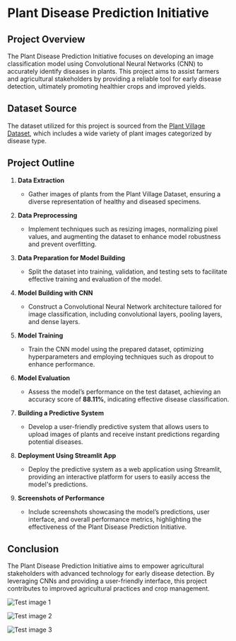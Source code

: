 # Plant Disease Prediction Initiative

## Project Overview
The Plant Disease Prediction Initiative focuses on developing an image classification model using Convolutional Neural Networks (CNN) to accurately identify diseases in plants. This project aims to assist farmers and agricultural stakeholders by providing a reliable tool for early disease detection, ultimately promoting healthier crops and improved yields.

## Dataset Source
The dataset utilized for this project is sourced from the [Plant Village Dataset](https://github.com/spMohanty/PlantVillage-Dataset), which includes a wide variety of plant images categorized by disease type.

## Project Outline

1. **Data Extraction**
   - Gather images of plants from the Plant Village Dataset, ensuring a diverse representation of healthy and diseased specimens.

2. **Data Preprocessing**
   - Implement techniques such as resizing images, normalizing pixel values, and augmenting the dataset to enhance model robustness and prevent overfitting.

3. **Data Preparation for Model Building**
   - Split the dataset into training, validation, and testing sets to facilitate effective training and evaluation of the model.

4. **Model Building with CNN**
   - Construct a Convolutional Neural Network architecture tailored for image classification, including convolutional layers, pooling layers, and dense layers.

5. **Model Training**
   - Train the CNN model using the prepared dataset, optimizing hyperparameters and employing techniques such as dropout to enhance performance.

6. **Model Evaluation**
   - Assess the model’s performance on the test dataset, achieving an accuracy score of **88.11%**, indicating effective disease classification.

7. **Building a Predictive System**
   - Develop a user-friendly predictive system that allows users to upload images of plants and receive instant predictions regarding potential diseases.

8. **Deployment Using Streamlit App**
   - Deploy the predictive system as a web application using Streamlit, providing an interactive platform for users to easily access the model's predictions.

9. **Screenshots of Performance**
   - Include screenshots showcasing the model’s predictions, user interface, and overall performance metrics, highlighting the effectiveness of the Plant Disease Prediction Initiative.

## Conclusion
The Plant Disease Prediction Initiative aims to empower agricultural stakeholders with advanced technology for early disease detection. By leveraging CNNs and providing a user-friendly interface, this project contributes to improved agricultural practices and crop management.

![Test image 1](https://github.com/user-attachments/assets/a8fdf76f-fe90-4dcc-b35a-52245166da44)

![Test image 2](https://github.com/user-attachments/assets/d7613f5e-3f70-4be5-9a4a-d9ca530cbc0f)

![Test image 3](https://github.com/user-attachments/assets/30ac699b-d116-454c-9748-433463ccc1d2)


